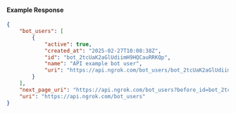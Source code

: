 <!-- Code generated for API Clients. DO NOT EDIT. -->

#### Example Response

```json
{
	"bot_users": [
		{
			"active": true,
			"created_at": "2025-02-27T10:08:38Z",
			"id": "bot_2tcUaK2aGlUdiimH9HQCauRRKQp",
			"name": "API example bot user",
			"uri": "https://api.ngrok.com/bot_users/bot_2tcUaK2aGlUdiimH9HQCauRRKQp"
		}
	],
	"next_page_uri": "https://api.ngrok.com/bot_users?before_id=bot_2tcUaK2aGlUdiimH9HQCauRRKQp&limit=1",
	"uri": "https://api.ngrok.com/bot_users"
}
```
